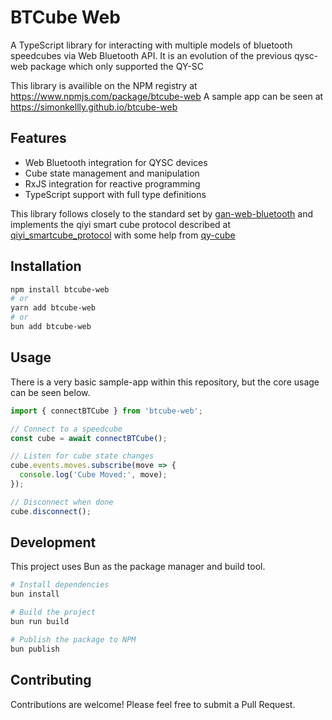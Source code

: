 # BTCube Web

A TypeScript library for interacting with multiple models of bluetooth speedcubes via Web Bluetooth API.
It is an evolution of the previous qysc-web package which only supported the QY-SC

This library is availible on the NPM registry at https://www.npmjs.com/package/btcube-web
A sample app can be seen at https://simonkellly.github.io/btcube-web

## Features

- Web Bluetooth integration for QYSC devices
- Cube state management and manipulation
- RxJS integration for reactive programming
- TypeScript support with full type definitions

This library follows closely to the standard set by [gan-web-bluetooth](https://github.com/afedotov/gan-web-bluetooth) and implements the qiyi smart cube protocol described at [qiyi_smartcube_protocol](https://github.com/Flying-Toast/qiyi_smartcube_protocol/) with some help from [qy-cube](https://github.com/agolovchuk/qy-cube/blob/main/LICENSE)

## Installation

```bash
npm install btcube-web
# or
yarn add btcube-web
# or
bun add btcube-web
```

## Usage

There is a very basic sample-app within this repository, but the core usage can be seen below.

```typescript
import { connectBTCube } from 'btcube-web';

// Connect to a speedcube
const cube = await connectBTCube();

// Listen for cube state changes
cube.events.moves.subscribe(move => {
  console.log('Cube Moved:', move);
});

// Disconnect when done
cube.disconnect();
```

## Development

This project uses Bun as the package manager and build tool.

```bash
# Install dependencies
bun install

# Build the project
bun run build

# Publish the package to NPM
bun publish
```

## Contributing

Contributions are welcome! Please feel free to submit a Pull Request.

